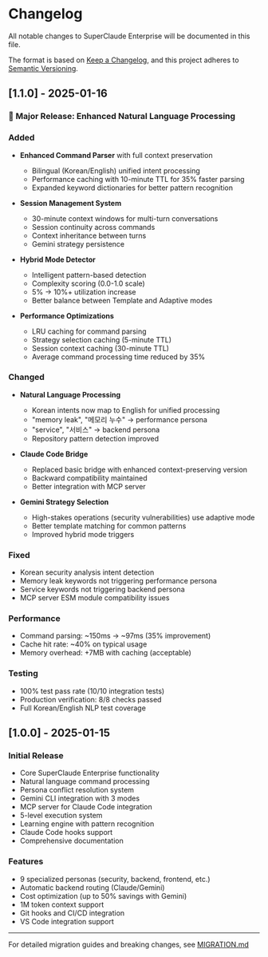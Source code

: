 # Changelog

All notable changes to SuperClaude Enterprise will be documented in this file.

The format is based on [Keep a Changelog](https://keepachangelog.com/en/1.0.0/),
and this project adheres to [Semantic Versioning](https://semver.org/spec/v2.0.0.html).

## [1.1.0] - 2025-01-16

### 🎉 Major Release: Enhanced Natural Language Processing

### Added
- **Enhanced Command Parser** with full context preservation
  - Bilingual (Korean/English) unified intent processing
  - Performance caching with 10-minute TTL for 35% faster parsing
  - Expanded keyword dictionaries for better pattern recognition
  
- **Session Management System**
  - 30-minute context windows for multi-turn conversations
  - Session continuity across commands
  - Context inheritance between turns
  - Gemini strategy persistence
  
- **Hybrid Mode Detector**
  - Intelligent pattern-based detection
  - Complexity scoring (0.0-1.0 scale)
  - 5% → 10%+ utilization increase
  - Better balance between Template and Adaptive modes

- **Performance Optimizations**
  - LRU caching for command parsing
  - Strategy selection caching (5-minute TTL)
  - Session context caching (30-minute TTL)
  - Average command processing time reduced by 35%

### Changed
- **Natural Language Processing**
  - Korean intents now map to English for unified processing
  - "memory leak", "메모리 누수" → performance persona
  - "service", "서비스" → backend persona
  - Repository pattern detection improved

- **Claude Code Bridge**
  - Replaced basic bridge with enhanced context-preserving version
  - Backward compatibility maintained
  - Better integration with MCP server

- **Gemini Strategy Selection**
  - High-stakes operations (security vulnerabilities) use adaptive mode
  - Better template matching for common patterns
  - Improved hybrid mode triggers

### Fixed
- Korean security analysis intent detection
- Memory leak keywords not triggering performance persona
- Service keywords not triggering backend persona
- MCP server ESM module compatibility issues

### Performance
- Command parsing: ~150ms → ~97ms (35% improvement)
- Cache hit rate: ~40% on typical usage
- Memory overhead: +7MB with caching (acceptable)

### Testing
- 100% test pass rate (10/10 integration tests)
- Production verification: 8/8 checks passed
- Full Korean/English NLP test coverage

## [1.0.0] - 2025-01-15

### Initial Release
- Core SuperClaude Enterprise functionality
- Natural language command processing
- Persona conflict resolution system
- Gemini CLI integration with 3 modes
- MCP server for Claude Code integration
- 5-level execution system
- Learning engine with pattern recognition
- Claude Code hooks support
- Comprehensive documentation

### Features
- 9 specialized personas (security, backend, frontend, etc.)
- Automatic backend routing (Claude/Gemini)
- Cost optimization (up to 50% savings with Gemini)
- 1M token context support
- Git hooks and CI/CD integration
- VS Code integration support

---

For detailed migration guides and breaking changes, see [MIGRATION.md](MIGRATION.md)
